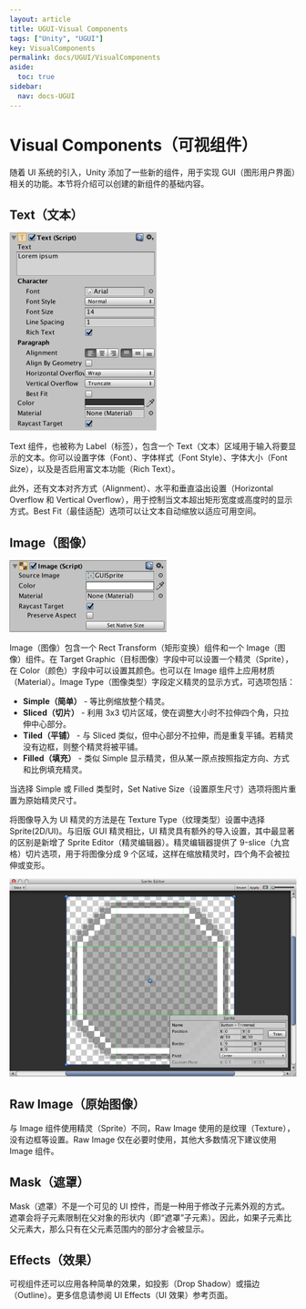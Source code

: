```yaml
---
layout: article
title: UGUI-Visual Components
tags: ["Unity", "UGUI"]
key: VisualComponents
permalink: docs/UGUI/VisualComponents
aside:
  toc: true
sidebar:
  nav: docs-UGUI
---
```

# Visual Components（可视组件）

随着 UI 系统的引入，Unity 添加了一些新的组件，用于实现 GUI（图形用户界面）相关的功能。本节将介绍可以创建的新组件的基础内容。

## Text（文本）

![1745383834961](image/2025-04-24-VisualComponents/1745383834961.png)

Text 组件，也被称为 Label（标签），包含一个 Text（文本）区域用于输入将要显示的文本。你可以设置字体（Font）、字体样式（Font Style）、字体大小（Font Size），以及是否启用富文本功能（Rich Text）。

此外，还有文本对齐方式（Alignment）、水平和垂直溢出设置（Horizontal Overflow 和 Vertical Overflow），用于控制当文本超出矩形宽度或高度时的显示方式。Best Fit（最佳适配）选项可以让文本自动缩放以适应可用空间。

## Image（图像）

![1745383840663](image/2025-04-24-VisualComponents/1745383840663.png)

Image（图像）包含一个 Rect Transform（矩形变换）组件和一个 Image（图像）组件。在 Target Graphic（目标图像）字段中可以设置一个精灵（Sprite），在 Color（颜色）字段中可以设置其颜色。也可以在 Image 组件上应用材质（Material）。Image Type（图像类型）字段定义精灵的显示方式，可选项包括：

* **Simple（简单）** - 等比例缩放整个精灵。
* **Sliced（切片）** - 利用 3x3 切片区域，使在调整大小时不拉伸四个角，只拉伸中心部分。
* **Tiled（平铺）** - 与 Sliced 类似，但中心部分不拉伸，而是重复平铺。若精灵没有边框，则整个精灵将被平铺。
* **Filled（填充）** - 类似 Simple 显示精灵，但从某一原点按照指定方向、方式和比例填充精灵。

当选择 Simple 或 Filled 类型时，Set Native Size（设置原生尺寸）选项将图片重置为原始精灵尺寸。

将图像导入为 UI 精灵的方法是在 Texture Type（纹理类型）设置中选择 Sprite(2D/UI)。与旧版 GUI 精灵相比，UI 精灵具有额外的导入设置，其中最显著的区别是新增了 Sprite Editor（精灵编辑器）。精灵编辑器提供了 9-slice（九宫格）切片选项，用于将图像分成 9 个区域，这样在缩放精灵时，四个角不会被拉伸或变形。

![1745383847060](image/2025-04-24-VisualComponents/1745383847060.png)

## Raw Image（原始图像）

与 Image 组件使用精灵（Sprite）不同，Raw Image 使用的是纹理（Texture），没有边框等设置。Raw Image 仅在必要时使用，其他大多数情况下建议使用 Image 组件。

## Mask（遮罩）

Mask（遮罩）不是一个可见的 UI 控件，而是一种用于修改子元素外观的方式。遮罩会将子元素限制在父对象的形状内（即“遮罩”子元素）。因此，如果子元素比父元素大，那么只有在父元素范围内的部分才会被显示。

## Effects（效果）

可视组件还可以应用各种简单的效果，如投影（Drop Shadow）或描边（Outline）。更多信息请参阅 UI Effects（UI 效果）参考页面。
